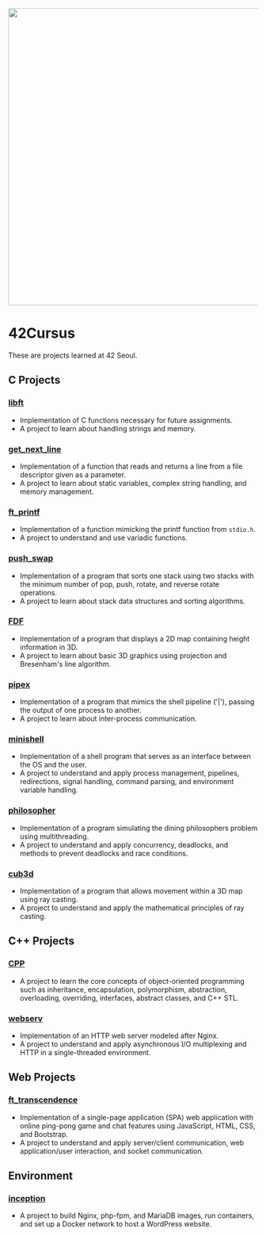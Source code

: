<img style="width: 600px;" src="https://github.com/Clearsu/42cursus/assets/67998022/9e5ecbf0-bf59-4787-9c28-f66bd7a141ba">

# 42Cursus

These are projects learned at 42 Seoul.

## C Projects

### [libft](https://github.com/Clearsu/42_libft)
- Implementation of C functions necessary for future assignments.
- A project to learn about handling strings and memory.

### [get_next_line](https://github.com/Clearsu/42_get_next_line)
- Implementation of a function that reads and returns a line from a file descriptor given as a parameter.
- A project to learn about static variables, complex string handling, and memory management.

### [ft_printf](https://github.com/Clearsu/42_ft_printf)
- Implementation of a function mimicking the printf function from `stdio.h`.
- A project to understand and use variadic functions.

### [push_swap](https://github.com/Clearsu/42_push_swap)
- Implementation of a program that sorts one stack using two stacks with the minimum number of pop, push, rotate, and reverse rotate operations.
- A project to learn about stack data structures and sorting algorithms.

### [FDF](https://github.com/Clearsu/42_FDF)
- Implementation of a program that displays a 2D map containing height information in 3D.
- A project to learn about basic 3D graphics using projection and Bresenham's line algorithm.

### [pipex](https://github.com/Clearsu/42_pipex)
- Implementation of a program that mimics the shell pipeline ('|'), passing the output of one process to another.
- A project to learn about inter-process communication.

### [minishell](https://github.com/Clearsu/42_minishell)
- Implementation of a shell program that serves as an interface between the OS and the user.
- A project to understand and apply process management, pipelines, redirections, signal handling, command parsing, and environment variable handling.

### [philosopher](https://github.com/Clearsu/42_philosophers)
- Implementation of a program simulating the dining philosophers problem using multithreading.
- A project to understand and apply concurrency, deadlocks, and methods to prevent deadlocks and race conditions.

### [cub3d](https://github.com/Clearsu/42_Cub3D)
- Implementation of a program that allows movement within a 3D map using ray casting.
- A project to understand and apply the mathematical principles of ray casting.

## C++ Projects

### [CPP](https://github.com/Clearsu/CPPmodule)
- A project to learn the core concepts of object-oriented programming such as inheritance, encapsulation, polymorphism, abstraction, overloading, overriding, interfaces, abstract classes, and C++ STL.

### [webserv](https://github.com/Clearsu/webserv)
- Implementation of an HTTP web server modeled after Nginx.
- A project to understand and apply asynchronous I/O multiplexing and HTTP in a single-threaded environment.

## Web Projects

### [ft_transcendence](https://github.com/Clearsu/ft_transcendence)
- Implementation of a single-page application (SPA) web application with online ping-pong game and chat features using JavaScript, HTML, CSS, and Bootstrap.
- A project to understand and apply server/client communication, web application/user interaction, and socket communication.

## Environment

### [inception](https://github.com/Clearsu/42_inception)
- A project to build Nginx, php-fpm, and MariaDB images, run containers, and set up a Docker network to host a WordPress website.
